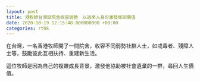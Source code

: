 ```yaml
---
layout: post
title: 港牧師台灣設院舍收容弱勢　以過來人身份激發尋回價值
date: 2020-10-19 12:15:48.000000000 +08:00
categories: rthk
---
```


在台灣，一名香港牧師開了一間院舍，收容不同弱勢社群人士，如戒毒者、殘障人士等，鼓勵彼此互相扶持、重建新生活。

這位牧師是因為自己的複雜成長背景，激發他協助被社會遺棄的一群，尋回人生價值。
